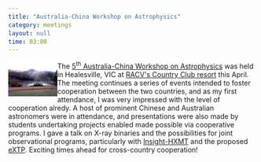 ```yaml
---
title: "Australia-China Workshop on Astrophysics"
category: meetings
layout: null
time: 03:00
---
```

<!-- header generated from blosxom format post; make_header.pl 23.1.2022 -->
<p>
  <!---- Begin .post ---->
<img src="images/RACV_Healesville_2019-Apr.jpg" width="100" align="left"></a>
The <a href="https://acamar.org.au/events/acamar5/register/acamar-5">5<sup>th</sup> Australia-China Workshop on Astrophysics</a>
was held in Healesville, VIC at 
<a href="https://www.racv.com.au/travel-leisure/racv-club/healesville.html">RACV's Country Club resort</a> this April.
The meeting continues a series of events intended to foster cooperation between the two countries, and
as my first attendance, I was very impressed with the level of cooperation
alredy.
A host of prominent Chinese and Australian astronomers were in attendance, and presentations
were also made by students undertaking projects enabled made possible via
cooperative programs.
I gave a talk on X-ray binaries and the possibilities for joint observational
programs, particularly with <a href="http://www.hxmt.org/index.php/enhome">Insight-HXMT</a> and the proposed <a href="https://www.isdc.unige.ch/extp/">eXTP</a>.
Exciting times ahead for cross-country cooperation!
